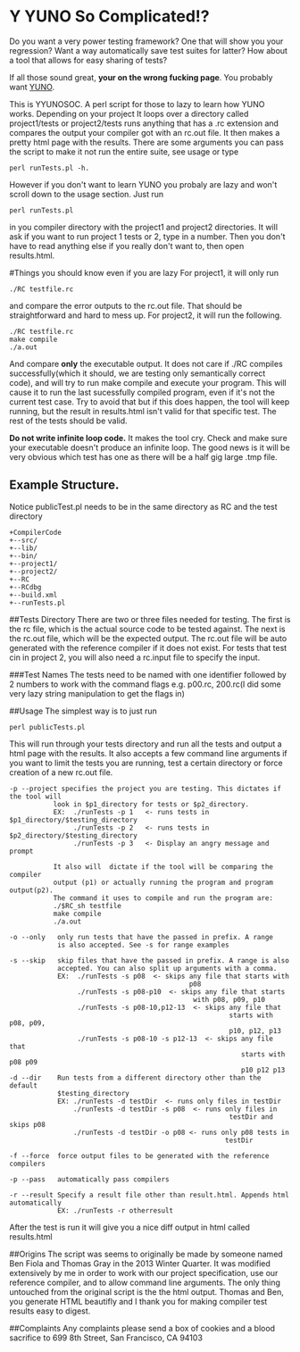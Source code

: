# Y YUNO So Complicated!?
Do you want a very power testing framework? One that will show you your regression? Want a way automatically save test suites for latter?
How about a tool that allows for easy sharing of tests? 

If all those sound great, **your on the wrong fucking page**. You probably want [YUNO](https://github.com/bulatb/yuno). 

This is YYUNOSOC. A perl script for those to lazy to learn how YUNO works. Depending on your project It loops over a directory called project1/tests or project2/tests runs anything that has a .rc extension and compares the output your compiler got with an rc.out file. It then makes a pretty html page with the results. There are some arguments you can pass the script to make it not run the entire suite, see usage or type

    perl runTests.pl -h. 

However if you don't want to learn YUNO you probaly are lazy and won't scroll down to the usage section. Just run 

    perl runTests.pl
    
in you compiler directory with the project1 and project2 directories. It will ask if you want to run project 1 tests or 2, type in a number. Then you don't have to read anything else if you really don't want to, then open results.html.

#Things you should know even if you are lazy
For project1, it will only run 

    ./RC testfile.rc
and compare the error outputs to the rc.out file. That should be straightforward and hard to mess up. For project2, it will run the following.  

    ./RC testfile.rc
    make compile
    ./a.out
And compare **only** the executable output. It does not care if ./RC compiles successfully(which it should, we are testing only semantically correct code), and will try to run make compile and execute your program. This will cause it to run the last sucessfully compiled program, even if it's not the current test case. Try to avoid that but if this does happen, the tool will keep running, but the result in results.html isn't valid for that specific test. The rest of the tests should be valid.

**Do not write infinite loop code.** It makes the tool cry. Check and make sure your executable doesn't produce an infinite loop. The good news is it will be very obvious which test has one as there will be a half gig large .tmp file.

## Example Structure.
Notice publicTest.pl needs to be in the same directory as RC and the test directory


    +CompilerCode
    +--src/
    +--lib/
    +--bin/
    +--project1/
    +--project2/
    +--RC
    +--RCdbg
    +--build.xml
    +--runTests.pl

##Tests Directory
There are two or three files needed for testing. The first is the rc file, which is the actual source code to be tested 
against. The next is the rc.out file, which will be the expected output. The rc.out file will be auto generated with 
the reference compiler if it does not exist. For tests that test cin in project 2, you will also need a rc.input file to specify the input.

###Test Names
The tests need to be named with one identifier followed by 2 numbers to work with the command flags e.g. p00.rc, 200.rc(I 
did some very lazy string manipulation to get the flags in)


##Usage
The simplest way is to just run 
    
    perl publicTests.pl

This will run through your tests directory and run all the tests and output a html page with the results.
It also accepts a few command line arguments if you want to limit the tests you are running, test a certain directory 
or force creation of a new rc.out file.

    -p --project specifies the project you are testing. This dictates if the tool will 
               look in $p1_directory for tests or $p2_directory. 
               EX:  ./runTests -p 1   <- runs tests in $p1_directory/$testing_directory
                    ./runTests -p 2   <- runs tests in $p2_directory/$testing_directory
                    ./runTests -p 3   <- Display an angry message and prompt

               It also will  dictate if the tool will be comparing the compiler 
               output (p1) or actually running the program and program output(p2). 
               The command it uses to compile and run the program are:
               ./$RC_sh testfile
               make compile
               ./a.out
               
    -o --only   only run tests that have the passed in prefix. A range 
                is also accepted. See -s for range examples

    -s --skip   skip files that have the passed in prefix. A range is also 
                accepted. You can also split up arguments with a comma. 
                EX:  ./runTests -s p08  <- skips any file that starts with 
                                                 p08
                     ./runTests -s p08-p10  <- skips any file that starts 
                                                  with p08, p09, p10
                     ./runTests -s p08-10,p12-13  <- skips any file that 
                                                           starts with p08, p09,
                                                           p10, p12, p13
                     ./runTests -s p08-10 -s p12-13  <- skips any file that 
                                                              starts with p08 p09
                                                              p10 p12 p13
    -d --dir    Run tests from a different directory other than the default
                $testing_directory
                EX: ./runTests -d testDir  <- runs only files in testDir
                    ./runTests -d testDir -s p08  <- runs only files in 
                                                           testDir and skips p08
                    ./runTests -d testDir -o p08 <- runs only p08 tests in 
                                                          testDir

    -f --force  force output files to be generated with the reference compilers

    -p --pass   automatically pass compilers

    -r --result Specify a result file other than result.html. Appends html automatically
                EX: ./runTests -r otherresult

After the test is run it will give you a nice diff output in html called results.html

##Origins
The script was seems to originally be made by someone named Ben Fiola and Thomas Gray in the 2013 Winter Quarter. It was modified extensively by me in order to work with our project specification, use our reference compiler, and to allow command line arguments. The only thing untouched from the original script is the the html output. Thomas and Ben, you generate HTML beautifly and I thank you for making compiler test results easy to digest. 

##Complaints 
Any complaints please send a box of cookies and a blood sacrifice to 
699 8th Street, San Francisco, CA 94103

